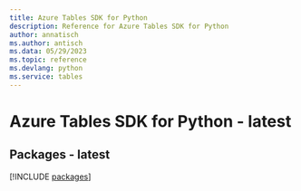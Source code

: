 ```yaml
---
title: Azure Tables SDK for Python
description: Reference for Azure Tables SDK for Python
author: annatisch
ms.author: antisch
ms.data: 05/29/2023
ms.topic: reference
ms.devlang: python
ms.service: tables
---
```

# Azure Tables SDK for Python - latest
## Packages - latest
[!INCLUDE [packages](tables-index.md)]